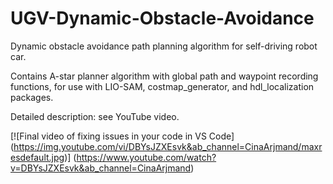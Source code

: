 # UGV-Dynamic-Obstacle-Avoidance
Dynamic obstacle avoidance path planning algorithm for self-driving robot car.

Contains A-star planner algorithm with global path and waypoint recording functions, for use with LIO-SAM, costmap_generator, and hdl_localization packages.

Detailed description: see YouTube video.



[![Final video of fixing issues in your code in VS Code]
(https://img.youtube.com/vi/DBYsJZXEsvk&ab_channel=CinaArjmand/maxresdefault.jpg)]
(https://www.youtube.com/watch?v=DBYsJZXEsvk&ab_channel=CinaArjmand)
